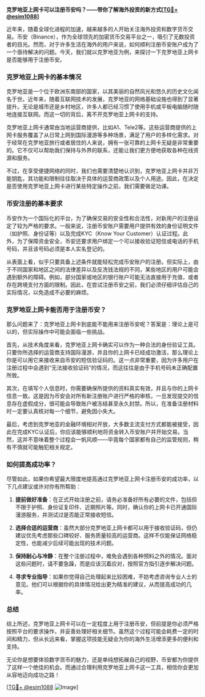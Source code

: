 **克罗地亚上网卡可以注册币安吗？——带你了解海外投资的新方式[[TG💪+ @esim1088](https://t.me/s/esim1088)]**

近年来，随着全球化进程的加速，越来越多的人开始关注海外投资和数字货币交易。币安（Binance），作为全球领先的加密货币交易平台之一，吸引了无数投资者的目光。然而，对于许多生活在海外的用户来说，如何顺利注册币安账户成为了一个亟待解决的问题。今天，我们就以克罗地亚为例，来探讨一下克罗地亚上网卡是否能够用于注册币安。

### 克罗地亚上网卡的基本情况

克罗地亚是一个位于欧洲东南部的国家，以其美丽的自然风光和悠久的历史文化闻名于世。近年来，随着互联网技术的发展，克罗地亚的网络基础设施也得到了显著提升。无论是城市还是乡村地区，许多人都已经习惯了使用手机或平板电脑随时随地连接互联网。而这一切的背后，离不开克罗地亚上网卡的支持。

克罗地亚上网卡通常由当地运营商提供，比如A1、Tele2等。这些运营商提供的上网卡服务覆盖了从日常上网到国际漫游等多种场景，满足了用户的多样化需求。对于经常在克罗地亚旅行或者居住的人来说，拥有一张可靠的上网卡无疑是非常重要的。它不仅可以帮助我们保持与外界的联系，还能让我们更方便地获取各种在线资源和服务。

不过，在享受便捷网络的同时，我们也需要清楚地认识到，克罗地亚上网卡并非万能钥匙，其功能和限制往往取决于具体的运营商政策以及个人用途。因此，在决定是否使用克罗地亚上网卡进行某些特定操作之前，我们需要做足功课。

### 币安注册的基本要求

币安作为一个国际化的平台，为了确保交易的安全性和合法性，对新用户的注册设定了较为严格的要求。一般来说，注册币安账户需要用户提供有效的身份证明文件（如护照、身份证等）以及完成KYC（Know Your Customer）认证过程。此外，为了保障资金安全，币安还要求用户绑定一个可以接收验证短信或电话的手机号码，并且该号码必须是本人实名登记的。

从表面上看，似乎只要具备上述条件就能轻松完成币安账户的注册。但实际上，由于不同国家和地区之间的法律差异以及反洗钱法规的不同，某些地区的用户可能会遇到额外的障碍。例如，部分国家或地区的银行账户可能无法直接用于充值，或者存在跨境支付方面的限制。因此，在尝试注册币安之前，我们必须仔细评估自己的实际情况，以免造成不必要的麻烦。

### 克罗地亚上网卡能否用于注册币安？

那么问题来了：克罗地亚上网卡到底能不能用来注册币安呢？答案是：理论上是可以的，但实际操作中可能会面临一些挑战。

首先，从技术角度来看，克罗地亚上网卡确实可以作为一种合法的身份验证工具。只要你所选择的运营商支持国际漫游，并且你的上网卡已经成功激活，那么理论上你是可以用它来接收来自币安的短信验证码的。这一点非常重要，因为许多用户在注册过程中会遇到“无法接收验证码”的情况，而这往往是由于手机号码未正确配置所致。

其次，在填写个人信息时，你需要确保所提供的资料真实有效，并且与你的上网卡信息一致。这是因为币安会对所有新注册账户进行严格的审核，一旦发现提交的信息存在虚假成分，很可能会导致账户被冻结甚至永久封禁。所以，在准备注册材料时一定要认真核对每一个细节，避免因小失大。

最后，考虑到克罗地亚的金融环境相对开放，大多数主流支付方式都能被接受，因此在完成KYC认证后，你应该能够顺利地将资金转入币安账户并开始交易。当然，这并不意味着整个过程会一帆风顺——毕竟每个国家都有自己的监管规则，稍有不慎就可能触犯相关规定。

### 如何提高成功率？

尽管如此，如果你希望最大限度地提高通过克罗地亚上网卡注册币安的成功率，以下几点建议或许对你有所帮助：

1. **提前做好准备**：在正式开始注册之前，请务必准备好所有必要的文件，包括但不限于护照、身份证复印件、近期照片等。同时，确认你的上网卡已开通国际漫游服务，并测试过是否能正常接收短信。

2. **选择合适的运营商**：虽然大部分克罗地亚上网卡都可以用于接收验证码，但仍建议优先考虑那些口碑较好、服务质量较高的运营商。这样不仅能保证网络稳定性，也能减少后续可能出现的技术问题。

3. **保持耐心与冷静**：在整个注册过程中，难免会遇到各种预料之外的情况。面对这些问题时，请不要急躁，而是应该沉着应对，按照官方指引逐步解决问题。

4. **寻求专业指导**：如果你觉得自己处理起来比较困难，不妨考虑咨询专业人士的意见。他们可以根据你的具体情况给出更为精准的建议，从而提高成功的几率。

### 总结

综上所述，克罗地亚上网卡可以在一定程度上用于注册币安，但前提是你必须严格按照平台的要求操作，并妥善处理好相关细节。虽然这个过程可能会耗费一定的时间和精力，但从长远来看，掌握这项技能无疑会为你的海外生活增添更多的便利和支持。

无论你是想要体验数字货币的魅力，还是单纯想拓展自己的视野，币安都为你提供了这样一个绝佳的机会。而通过合理利用克罗地亚上网卡这一工具，相信你会更加从容地迈向成功之路！

[[TG💪+ @esim1088](https://t.me/s/esim1088) ![Image](https://i.postimg.cc/4NQfJmqS/Snipaste-2025-05-13-00-14-12.png)]